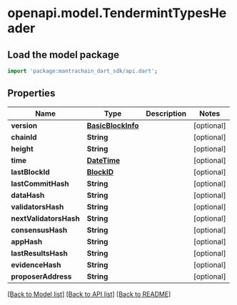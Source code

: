 # openapi.model.TendermintTypesHeader

## Load the model package
```dart
import 'package:mantrachain_dart_sdk/api.dart';
```

## Properties
Name | Type | Description | Notes
------------ | ------------- | ------------- | -------------
**version** | [**BasicBlockInfo**](BasicBlockInfo.md) |  | [optional] 
**chainId** | **String** |  | [optional] 
**height** | **String** |  | [optional] 
**time** | [**DateTime**](DateTime.md) |  | [optional] 
**lastBlockId** | [**BlockID**](BlockID.md) |  | [optional] 
**lastCommitHash** | **String** |  | [optional] 
**dataHash** | **String** |  | [optional] 
**validatorsHash** | **String** |  | [optional] 
**nextValidatorsHash** | **String** |  | [optional] 
**consensusHash** | **String** |  | [optional] 
**appHash** | **String** |  | [optional] 
**lastResultsHash** | **String** |  | [optional] 
**evidenceHash** | **String** |  | [optional] 
**proposerAddress** | **String** |  | [optional] 

[[Back to Model list]](../README.md#documentation-for-models) [[Back to API list]](../README.md#documentation-for-api-endpoints) [[Back to README]](../README.md)


